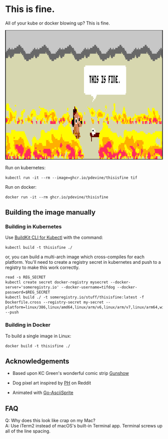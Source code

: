 # This is fine.

All of your kube or docker blowing up? This is fine.

![This is fine.](./tif.png)


Run on kubernetes:

`kubectl run -it --rm --image=ghcr.io/pdevine/thisisfine tif`

Run on docker:

`docker run -it --rm ghcr.io/pdevine/thisisfine`


## Building the image manually

### Building in Kubernetes

Use [BuildKit CLI for Kubectl](https://github.com/vmware-tanzu/buildkit-cli-for-kubectl) with the command:

`kubectl build -t thisisfine ./`

or, you can build a multi-arch image which cross-compiles for each platform. You'll need to create a registry secret
in kubernetes and push to a registry to make this work correctly.

```
read -s REG_SECRET
kubectl create secret docker-registry mysecret --docker-server='someregistry.io' --docker-username=tifdog --docker-password=$REG_SECRET
kubectl build ./ -t someregistry.io/stuff/thisisfine:latest -f Dockerfile.cross --registry-secret my-secret --platform=linux/386,linux/amd64,linux/arm/v6,linux/arm/v7,linux/arm64,windows/amd64 --push
```

### Building in Docker

To build a single image in Linux:

`docker build -t thisisfine ./`


## Acknowledgements

 * Based upon KC Green's wonderful comic strip [Gunshow](http://gunshowcomic.com/648)

 * Dog pixel art inspired by [PH](https://reddit.com/u/ph145) on Reddit

 * Animated with [Go-AsciiSprite](https://github.com/pdevine/go-asciisprite)


## FAQ

Q: Why does this look like crap on my Mac?<br>
A: Use iTerm2 instead of macOS's built-in Terminal app. Terminal screws up all of the line spacing.

